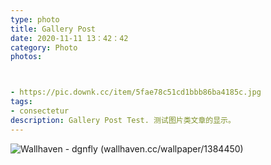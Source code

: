 ```yaml
---
type: photo
title: Gallery Post
date: 2020-11-11 13：42：42
category: Photo
photos:



- https://pic.downk.cc/item/5fae78c51cd1bbb86ba4185c.jpg
tags:
- consectetur
description: Gallery Post Test. 测试图片类文章的显示。
---
```


![Wallhaven - dgnfly (wallhaven.cc/wallpaper/1384450)](https://w.wallhaven.cc/full/ym/wallhaven-ym2del.png)
